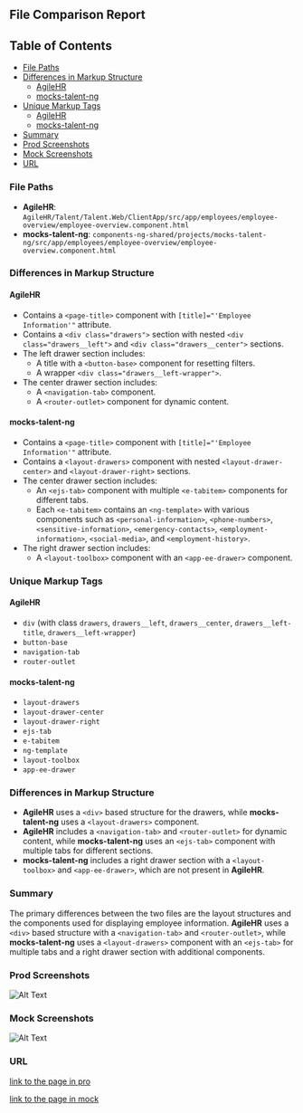 ## File Comparison Report

## Table of Contents

- [File Paths](#file-paths)
- [Differences in Markup Structure](#differences-in-markup-structure)
  - [AgileHR](#agilehr)
  - [mocks-talent-ng](#mocks-talent-ng)
- [Unique Markup Tags](#unique-markup-tags)
  - [AgileHR](#agilehr-1)
  - [mocks-talent-ng](#mocks-talent-ng-1)
- [Summary](#summary)
- [Prod Screenshots](#prod-screenshots)
- [Mock Screenshots](#mock-screenshots)
- [URL](#url)

### File Paths

- **AgileHR**: `AgileHR/Talent/Talent.Web/ClientApp/src/app/employees/employee-overview/employee-overview.component.html`
- **mocks-talent-ng**: `components-ng-shared/projects/mocks-talent-ng/src/app/employees/employee-overview/employee-overview.component.html`

### Differences in Markup Structure

#### AgileHR

- Contains a `<page-title>` component with `[title]="'Employee Information'"` attribute.
- Contains a `<div class="drawers">` section with nested `<div class="drawers__left">` and `<div class="drawers__center">` sections.
- The left drawer section includes:
  - A title with a `<button-base>` component for resetting filters.
  - A wrapper `<div class="drawers__left-wrapper">`.
- The center drawer section includes:
  - A `<navigation-tab>` component.
  - A `<router-outlet>` component for dynamic content.

#### mocks-talent-ng

- Contains a `<page-title>` component with `[title]="'Employee Information'"` attribute.
- Contains a `<layout-drawers>` component with nested `<layout-drawer-center>` and `<layout-drawer-right>` sections.
- The center drawer section includes:
  - An `<ejs-tab>` component with multiple `<e-tabitem>` components for different tabs.
  - Each `<e-tabitem>` contains an `<ng-template>` with various components such as `<personal-information>`, `<phone-numbers>`, `<sensitive-information>`, `<emergency-contacts>`, `<employment-information>`, `<social-media>`, and `<employment-history>`.
- The right drawer section includes:
  - A `<layout-toolbox>` component with an `<app-ee-drawer>` component.

### Unique Markup Tags

#### AgileHR

- `div` (with class `drawers`, `drawers__left`, `drawers__center`, `drawers__left-title`, `drawers__left-wrapper`)
- `button-base`
- `navigation-tab`
- `router-outlet`

#### mocks-talent-ng

- `layout-drawers`
- `layout-drawer-center`
- `layout-drawer-right`
- `ejs-tab`
- `e-tabitem`
- `ng-template`
- `layout-toolbox`
- `app-ee-drawer`

### Differences in Markup Structure

- **AgileHR** uses a `<div>` based structure for the drawers, while **mocks-talent-ng** uses a `<layout-drawers>` component.
- **AgileHR** includes a `<navigation-tab>` and `<router-outlet>` for dynamic content, while **mocks-talent-ng** uses an `<ejs-tab>` component with multiple tabs for different sections.
- **mocks-talent-ng** includes a right drawer section with a `<layout-toolbox>` and `<app-ee-drawer>`, which are not present in **AgileHR**.

### Summary

The primary differences between the two files are the layout structures and the components used for displaying employee information. **AgileHR** uses a `<div>` based structure with a `<navigation-tab>` and `<router-outlet>`, while **mocks-talent-ng** uses a `<layout-drawers>` component with an `<ejs-tab>` for multiple tabs and a right drawer section with additional components.

### Prod Screenshots

![Alt Text](/path/to/img.jpg)

### Mock Screenshots

![Alt Text](/path/to/img.jpg)

### URL

[link to the page in pro](https://www.example.com)

[link to the page in mock](https://www.example.com)
